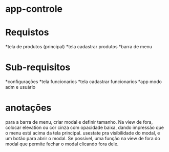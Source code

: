 # app-controle
 
# Requistos

*tela de produtos (principal)
*tela cadastrar produtos
*barra de menu

# Sub-requisitos

*configurações
*tela funcionarios
*tela cadastrar funcionarios
*app modo adm e usuário

# anotações 

para a barra de menu, criar modal e definir tamanho. Na view de fora, colocar elevation ou cor cinza com opacidade baixa, dando impressão que o menu está acima da tela principal. usestate pra visibilidade do modal, e um botão para abrir o modal. Se possível, uma função na view de fora do modal que permite fechar o modal clicando fora dele.